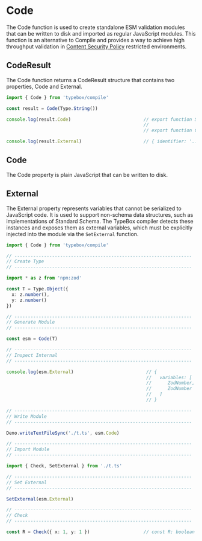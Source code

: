 # Code

The Code function is used to create standalone ESM validation modules that can be written to disk and imported as regular JavaScript modules. This function is an alternative to Compile and provides a way to achieve high throughput validation in [Content Security Policy](https://developer.mozilla.org/en-US/docs/Web/HTTP/Guides/CSP) restricted environments.

## CodeResult

The Code function returns a CodeResult structure that contains two properties, Code and External.

```typescript
import { Code } from 'typebox/compile'

const result = Code(Type.String())

console.log(result.Code)                           // export function SetExternal(external) { ... }
                                                   // 
                                                   // export function Check(value) { ... }

console.log(result.External)                       // { identifier: '...', variables: [...] }
```

## Code

The Code property is plain JavaScript that can be written to disk.

## External

The External property represents variables that cannot be serialized to JavaScript code. It is used to support non-schema data structures, such as implementations of Standard Schema. The TypeBox compiler detects these instances and exposes them as external variables, which must be explicitly injected into the module via the `SetExternal` function.

```typescript
import { Code } from 'typebox/compile'

// ------------------------------------------------------------------
// Create Type
// ------------------------------------------------------------------

import * as z from 'npm:zod'

const T = Type.Object({
  x: z.number(),
  y: z.number()
})

// ------------------------------------------------------------------
// Generate Module
// ------------------------------------------------------------------

const esm = Code(T)

// ------------------------------------------------------------------
// Inspect Internal
// ------------------------------------------------------------------

console.log(esm.External)                           // {
                                                    //   variables: [
                                                    //      ZodNumber,
                                                    //      ZodNumber
                                                    //   ]
                                                    // }

// ------------------------------------------------------------------
// Write Module
// ------------------------------------------------------------------

Deno.writeTextFileSync('./t.ts', esm.Code)

// ------------------------------------------------------------------
// Import Module
// ------------------------------------------------------------------

import { Check, SetExternal } from './t.ts'

// ------------------------------------------------------------------
// Set External
// ------------------------------------------------------------------

SetExternal(esm.External)

// ------------------------------------------------------------------
// Check
// ------------------------------------------------------------------

const R = Check({ x: 1, y: 1 })                    // const R: boolean = true
```
